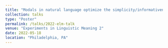 ```yaml
---
title: "Modals in natural language optimize the simplicity/informativeness trade-off"
collection: talks
type: "Poster"
permalink: /talks/2022-elm-talk
venue: "Experiments in Linguistic Meaning 2"
date: 2022-05-18
location: "Philadelphia, PA"
---
```


